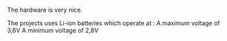 The hardware is very nice.

The projects uses Li-ion batteries which operate at :
    A maximum voltage of 3,6V
    A minimum voltage of 2,8V

